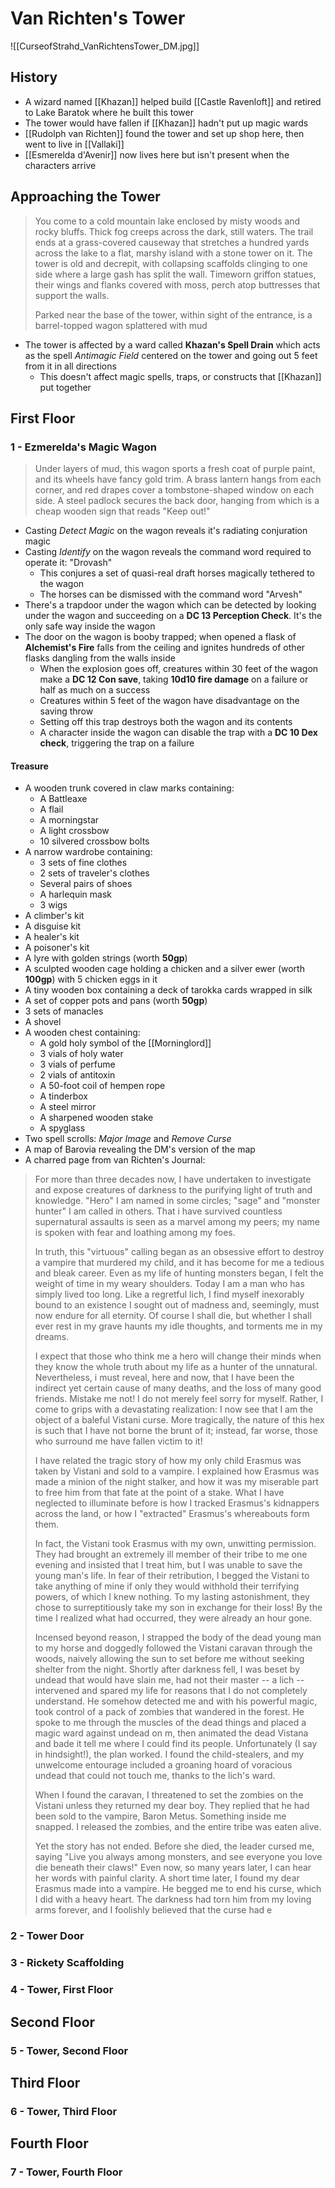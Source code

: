 # Van Richten's Tower
![[CurseofStrahd_VanRichtensTower_DM.jpg]]

## History
* A wizard named [[Khazan]] helped build [[Castle Ravenloft]] and retired to Lake Baratok where he built this tower
* The tower would have fallen if [[Khazan]] hadn't put up magic wards
* [[Rudolph van Richten]] found the tower and set up shop here, then went to live in [[Vallaki]]
* [[Esmerelda d'Avenir]] now lives here but isn't present when the characters arrive

## Approaching the Tower
> You come to a cold mountain lake enclosed by misty woods and rocky bluffs. Thick fog creeps across the dark, still waters. The trail ends at a grass-covered causeway that stretches a hundred yards across the lake to a flat, marshy island with a stone tower on it. The tower is old and decrepit, with collapsing scaffolds clinging to one side where a large gash has split the wall. Timeworn griffon statues, their wings and flanks covered with moss, perch atop buttresses that support the walls.
> 
> Parked near the base of the tower, within sight of the entrance, is a barrel-topped wagon splattered with mud

* The tower is affected by a ward called **Khazan's Spell Drain** which acts as the spell _Antimagic Field_ centered on the tower and going out 5 feet from it in all directions
  * This doesn't affect magic spells, traps, or constructs that [[Khazan]] put together

## First Floor

### 1 - Ezmerelda's Magic Wagon
> Under layers of mud, this wagon sports a fresh coat of purple paint, and its wheels have fancy gold trim. A brass lantern hangs from each corner, and red drapes cover a tombstone-shaped window on each side. A steel padlock secures the back door, hanging from which is a cheap wooden sign that reads "Keep out!"

* Casting _Detect Magic_ on the wagon reveals it's radiating conjuration magic
* Casting _Identify_ on the wagon reveals the command word required to operate it: "Drovash"
  * This conjures a set of quasi-real draft horses magically tethered to the wagon
  * The horses can be dismissed with the command word "Arvesh"
* There's a trapdoor under the wagon which can be detected by looking under the wagon and succeeding on a **DC 13 Perception Check**. It's the only safe way inside the wagon
* The door on the wagon is booby trapped; when opened a flask of **Alchemist's Fire** falls from the ceiling and ignites hundreds of other flasks dangling from the walls inside
  * When the explosion goes off, creatures within 30 feet of the wagon make a **DC 12 Con save**, taking **10d10 fire damage** on a failure or half as much on a success
  * Creatures within 5 feet of the wagon have disadvantage on the saving throw
  * Setting off this trap destroys both the wagon and its contents
  * A character inside the wagon can disable the trap with a **DC 10 Dex check**, triggering the trap on a failure

#### Treasure
* A wooden trunk covered in claw marks containing:
  * A Battleaxe
  * A flail
  * A morningstar
  * A light crossbow
  * 10 silvered crossbow bolts
* A narrow wardrobe containing:
  * 3 sets of fine clothes
  * 2 sets of traveler's clothes
  * Several pairs of shoes
  * A harlequin mask
  * 3 wigs
* A climber's kit
* A disguise kit
* A healer's kit
* A poisoner's kit
* A lyre with golden strings (worth **50gp**)
* A sculpted wooden cage holding a chicken and a silver ewer (worth **100gp**) with 5 chicken eggs in it
* A tiny wooden box containing a deck of tarokka cards wrapped in silk
* A set of copper pots and pans (worth **50gp**)
* 3 sets of manacles
* A shovel
* A wooden chest containing:
  * A gold holy symbol of the [[Morninglord]]
  * 3 vials of holy water
  * 3 vials of perfume
  * 2 vials of antitoxin
  * A 50-foot coil of hempen rope
  * A tinderbox
  * A steel mirror
  * A sharpened wooden stake
  * A spyglass
* Two spell scrolls: _Major Image_ and _Remove Curse_
* A map of Barovia revealing the DM's version of the map
* A charred page from van Richten's Journal:
> For more than three decades now, I have undertaken to investigate and expose creatures of darkness to the purifying light of truth and knowledge. "Hero" I am named in some circles; "sage" and "monster hunter" I am called in others. That i have survived countless supernatural assaults is seen as a marvel among my peers; my name is spoken with fear and loathing among my foes.
> 
> In truth, this "virtuous" calling began as an obsessive effort to destroy a vampire that murdered my child, and it has become for me a tedious and bleak career. Even as my life of hunting monsters began, I felt the weight of time in my weary shoulders. Today I am a man who has simply lived too long. Like a regretful lich, I find myself inexorably bound to an existence I sought out of madness and, seemingly, must now endure for all eternity. Of course I shall die, but whether I shall ever rest in my grave haunts my idle thoughts, and torments me in my dreams.
> 
> I expect that those who think me a hero will change their minds when they know the whole truth about my life as a hunter of the unnatural. Nevertheless, i must reveal, here and now, that I have been the indirect yet certain cause of many deaths, and the loss of many good friends. Mistake me not! I do not merely feel sorry for myself. Rather, I come to grips with a devastating realization: I now see that I am the object of a baleful Vistani curse. More tragically, the nature of this hex is such that I have not borne the brunt of it; instead, far worse, those who surround me have fallen victim to it!
> 
> I have related the tragic story of how my only child Erasmus was taken by Vistani and sold to a vampire. I explained how Erasmus was made a minion of the night stalker, and how it was my miserable part to free him from that fate at the point of a stake. What I have neglected to illuminate before is how I tracked Erasmus's kidnappers across the land, or how I "extracted" Erasmus's whereabouts form them.
> 
> In fact, the Vistani took Erasmus with my own, unwitting permission. They had brought an extremely ill member of their tribe to me one evening and insisted that I treat him, but I was unable to save the young man's life. In fear of their retribution, I begged the Vistani to take anything of mine if only they would withhold their terrifying powers, of which I knew nothing. To my lasting astonishment, they chose to surreptitiously take my son in exchange for their loss! By the time I realized what had occurred, they were already an hour gone.
> 
> Incensed beyond reason, I strapped the body of the dead young man to my horse and doggedly followed the Vistani caravan through the woods, naively allowing the sun to set before me without seeking shelter from the night. Shortly after darkness fell, I was beset by undead that would have slain me, had not their master -- a lich -- intervened and spared my life for reasons that I do not completely understand. He somehow detected me and with his powerful magic, took control of a pack of zombies that wandered in the forest. He spoke to me through the muscles of the dead things and placed a magic ward against undead on m, then animated the dead Vistana and bade it tell me where I could find its people. Unfortunately (I say in hindsight!), the plan worked. I found the child-stealers, and my unwelcome entourage included a groaning hoard of voracious undead that could not touch me, thanks to the lich's ward.
> 
> When I found the caravan, I threatened to set the zombies on the Vistani unless they returned my dear boy. They replied that he had been sold to the vampire, Baron Metus. Something inside me snapped. I released the zombies, and the entire tribe was eaten alive.
> 
> Yet the story has not ended. Before she died, the leader cursed me, saying "Live you always among monsters, and see everyone you love die beneath their claws!" Even now, so many years later, I can hear her words with painful clarity. A short time later, I found my dear Erasmus made into a vampire. He begged me to end his curse, which I did with a heavy heart. The darkness had torn him from my loving arms forever, and I foolishly believed that the curse had e

### 2 - Tower Door

### 3 - Rickety Scaffolding

### 4 - Tower, First Floor

## Second Floor

### 5 - Tower, Second Floor

## Third Floor

### 6 - Tower, Third Floor

## Fourth Floor

### 7 - Tower, Fourth Floor